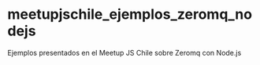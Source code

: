 # meetupjschile_ejemplos_zeromq_nodejs
Ejemplos presentados en el Meetup JS Chile sobre Zeromq con Node.js
